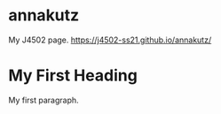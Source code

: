 # annakutz
My J4502 page.
https://j4502-ss21.github.io/annakutz/
<!DOCTYPE html>

<html lang="en">
<head>
  <meta charset="utf-8">

  <title>Patrick's J4502/7502 website</title>
  <meta name="description" content="Patrick Garvin's website for J4502/7502.">
  <meta name="author" content="Patrick Garvin">
  <meta name="keywords" content="Patrick Garvin, J4502, J7502"/>

</head>

<body>
  <h1>My First Heading</h1>
  <p>My first paragraph.</p>
</body>
</html>
